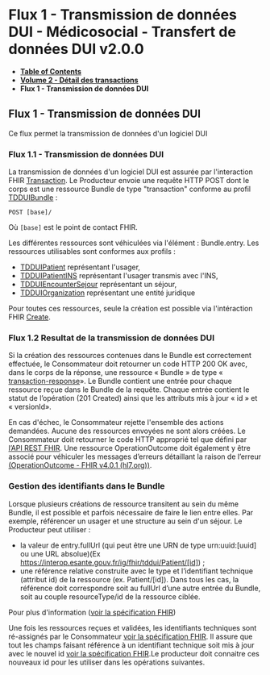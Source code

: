 # Flux 1 - Transmission de données DUI - Médicosocial - Transfert de données DUI v2.0.0

* [**Table of Contents**](toc.md)
* [**Volume 2 - Détail des transactions**](description_flux.md)
* **Flux 1 - Transmission de données DUI**

## Flux 1 - Transmission de données DUI

Ce flux permet la transmission de données d'un logiciel DUI

### Flux 1.1 - Transmission de données DUI

La transmission de données d'un logiciel DUI est assurée par l'interaction FHIR [Transaction](https://hl7.org/fhir/R4/http.html#transaction). Le Producteur envoie une requête HTTP POST dont le corps est une ressource Bundle de type "transaction" conforme au profil [TDDUIBundle](StructureDefinition-tddui-bundle.md) :

`POST [base]/`

Où `[base]` est le point de contact FHIR.

Les différentes ressources sont véhiculées via l'élément : Bundle.entry. Les ressources utilisables sont conformes aux profils :

* [TDDUIPatient](StructureDefinition-tddui-patient.md) représentant l'usager,
* [TDDUIPatientINS](StructureDefinition-tddui-patient-ins.md) représentant l'usager transmis avec l'INS,
* [TDDUIEncounterSejour](StructureDefinition-tddui-encounter-sejour.md) représentant un séjour,
* [TDDUIOrganization](StructureDefinition-tddui-organization.md) représentant une entité juridique

Pour toutes ces ressources, seule la création est possible via l'intéraction FHIR [Create](https://hl7.org/fhir/R4/http.html#create).

### Flux 1.2 Resultat de la transmission de données DUI

Si la création des ressources contenues dans le Bundle est correctement effectuée, le Consommateur doit retourner un code HTTP 200 OK avec, dans le corps de la réponse, une ressource « Bundle » de type « [transaction-response](https://hl7.org/fhir/R4/http.html#transaction-response)». Le Bundle contient une entrée pour chaque ressource reçue dans le Bundle de la requête. Chaque entrée contient le statut de l’opération (201 Created) ainsi que les attributs mis à jour « id » et « versionId».

En cas d'échec, le Consommateur rejette l'ensemble des actions demandées. Aucune des ressources envoyées ne sont alors créées. Le Consommateur doit retourner le code HTTP approprié tel que défini par [l’API REST FHIR](https://hl7.org/fhir/R4/http.html#trules). Une ressource OperationOutcome doit également y être associé pour véhiculer les messages d’erreurs détaillant la raison de l’erreur [(OperationOutcome - FHIR v4.0.1 (hl7.org))](http://hl7.org/fhir/R4/operationoutcome.html).

### Gestion des identifiants dans le Bundle

Lorsque plusieurs créations de ressource transitent au sein du même Bundle, il est possible et parfois nécessaire de faire le lien entre elles. Par exemple, référencer un usager et une structure au sein d'un séjour. Le Producteur peut utiliser :

* la valeur de entry.fullUrl (qui peut être une URN de type urn:uuid:[uuid] ou une URL absolue)(Ex https://interop.esante.gouv.fr/ig/fhir/tddui/Patient/[id]) ;
* une référence relative construite avec le type et l’identifiant technique (attribut id) de la ressource (ex. Patient/[id]). Dans tous les cas, la référence doit correspondre soit au fullUrl d’une autre entrée du Bundle, soit au couple resourceType/id de la ressource ciblée.

Pour plus d'information ([voir la spécification FHIR](https://build.fhir.org/bundle.html#references))

Une fois les ressources reçues et validées, les identifiants techniques sont ré-assignés par le Consommateur [voir la spécification FHIR](http://hl7.org/fhir/R4/http.html#create). Il assure que tout les champs faisant référence à un identifiant technique soit mis à jour avec le nouvel id [voir la spécification FHIR](https://build.fhir.org/http.html#url-fixing).Le producteur doit connaitre ces nouveaux id pour les utiliser dans les opérations suivantes.


